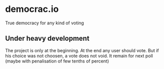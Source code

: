 # democrac.io
True democracy for any kind of voting

## Under heavy development
The project is only at the beginning. At the end any user should vote. But if his choice was not choosen, a vote does not void. It remain for next poll (maybe with penalisation of few tenths of percent)

